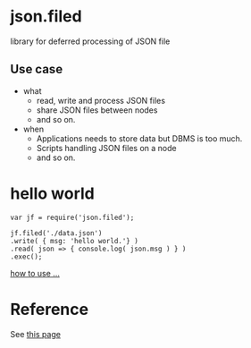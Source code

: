# json.filed
library for deferred processing of JSON file 

## Use case
+ what
    + read, write and process JSON files
    + share JSON files between nodes
    + and so on.
+ when
    + Applications needs to store data but DBMS is too much.
    + Scripts handling JSON files on a node
    + and so on.


# hello world
    var jf = require('json.filed');

    jf.filed('./data.json')
    .write( { msg: 'hello world.'} )
    .read( json => { console.log( json.msg ) } )
    .exec();
[how to use ...](./how2use.md)

# Reference
See [this page](./reference.md)
